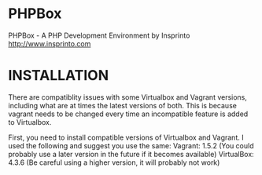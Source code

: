 PHPBox
======

PHPBox - A PHP Development Environment by Insprinto 
http://www.insprinto.com

INSTALLATION
============
There are compatiblity issues with some Virtualbox and Vagrant versions, including what are at times the latest versions of both. This is because vagrant needs to be changed every time an incompatible feature is added to Virtualbox.

First, you need to install compatible versions of Virtualbox and Vagrant. I used the following and suggest you use the same:
Vagrant: 1.5.2 (You could probably use a later version in the future if it becomes available)
VirtualBox: 4.3.6 (Be careful using a higher version, it will probably not work)


